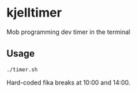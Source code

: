 # kjelltimer

Mob programming dev timer in the terminal

## Usage

```
./timer.sh
```

Hard-coded fika breaks at 10:00 and 14:00.
